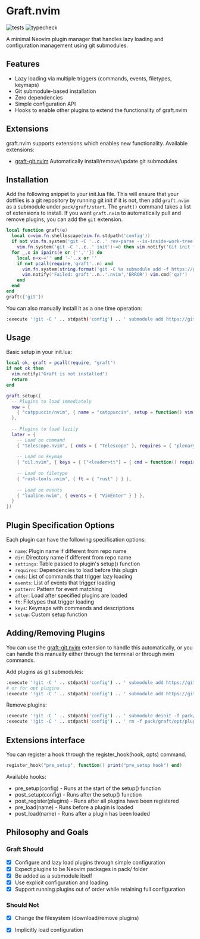 # Graft.nvim

![tests](https://github.com/tlj/graft.nvim/actions/workflows/tests.yml/badge.svg)
![typecheck](https://github.com/tlj/graft.nvim/actions/workflows/typecheck.yml/badge.svg)

A minimal Neovim plugin manager that handles lazy loading and configuration management using git submodules.

## Features

- Lazy loading via multiple triggers (commands, events, filetypes, keymaps)
- Git submodule-based installation
- Zero dependencies
- Simple configuration API
- Hooks to enable other plugins to extend the functionality of graft.nvim

## Extensions

graft.nvim supports extensions which enables new functionality. Available extensions:

- [graft-git.nvim](https://github.com/tlj/graft-git.nvim) Automatically install/remove/update git submodules

## Installation

Add the following snippet to your init.lua file. This will ensure that your dotfiles is a git repository
by running git init if it is not, then add `graft.nvim` as a submodule under `pack/graft/start`. The 
`graft()` command takes a list of extensions to install. If you want `graft.nvim` to automatically pull
and remove plugins, you can add the `git` extension.

```lua
local function graft(e)
  local c=vim.fn.shellescape(vim.fn.stdpath('config'))
  if not vim.fn.system('git -C '..c..' rev-parse --is-inside-work-tree'):match('^true') and
    vim.fn.system('git -C '..c..' init')~=0 then vim.notify('Git init failed','ERROR') vim.cmd('qa!') end
  for _,x in ipairs(e or {'',''}) do
    local n=x~='' and '-'..x or ''
    if not pcall(require,'graft'..n) and
      vim.fn.system(string.format('git -C %s submodule add -f https://github.com/tlj/graft%s.nvim.git pack/graft/start/graft%s.nvim',c,n,n))~=0 then
      vim.notify('Failed: graft'..n..'.nvim','ERROR') vim.cmd('qa!')
    end
  end
end
graft({'git'})
```

You can also manually install it as a one time operation:

```bash
:execute '!git -C ' .. stdpath('config') .. ' submodule add https://github.com/tlj/graft.nvim pack/graft/start/graft.nvim'
```

## Usage

Basic setup in your init.lua:

```lua
local ok, graft = pcall(require, "graft")
if not ok then
  vim.notify("Graft is not installed")
  return
end

graft.setup({
  -- Plugins to load immediately
  now = {
    { "catppuccin/nvim", { name = "catppuccin", setup = function() vim.cmd("colorscheme catppuccin-mocha") end } },
  },
  
  -- Plugins to load lazily
  later = {
    -- Load on command
    { "telescope.nvim", { cmds = { "Telescope" }, requires = { "plenary.nvim" } } },
    
    -- Load on keymap
    { "oil.nvim", { keys = { ["<leader>tt"] = { cmd = function() require("oil").open_float() end, desc = "Open Oil file browser" } } } },
    
    -- Load on filetype
    { "rust-tools.nvim", { ft = { "rust" } } },
    
    -- Load on events
    { "lualine.nvim", { events = { "VimEnter" } } },
  }
})
```

## Plugin Specification Options

Each plugin can have the following specification options:

- `name`: Plugin name if different from repo name
- `dir`: Directory name if different from repo name
- `settings`: Table passed to plugin's setup() function
- `requires`: Dependencies to load before this plugin
- `cmds`: List of commands that trigger lazy loading
- `events`: List of events that trigger loading
- `pattern`: Pattern for event matching
- `after`: Load after specified plugins are loaded
- `ft`: Filetypes that trigger loading
- `keys`: Keymaps with commands and descriptions
- `setup`: Custom setup function

## Adding/Removing Plugins

You can use the [graft-git.nvim](https://github.com/tlj/graft-git.nvim) extension to handle this automatically, or 
you can handle this manually either through the terminal or through nvim commands.

Add plugins as git submodules:

```bash
:execute '!git -C ' .. stdpath('config') .. ' submodule add https://github.com/author/plugin pack/graft/start/plugin'
# or for opt plugins
:execute '!git -C ' .. stdpath('config') .. ' submodule add https://github.com/author/plugin pack/graft/opt/plugin'
```

Remove plugins:

```bash
:execute '!git -C ' .. stdpath('config') .. ' submodule deinit -f pack/graft/opt/plugin'
:execute '!git -C ' .. stdpath('config') .. ' rm -f pack/graft/opt/plugin'
```

## Extensions interface

You can register a hook through the register_hook(hook, opts) command.

```lua
register_hook("pre_setup", function() print("pre_setup hook") end)
```

Available hooks:

- pre_setup(config) - Runs at the start of the setup() function
- post_setup(config) - Runs after the setup() function
- post_register(plugins) - Runs after all plugins have been registered
- pre_load(name) - Runs before a plugin is loaded 
- post_load(name) - Runs after a plugin has been loaded

## Philosophy and Goals

### Graft Should

- [x] Configure and lazy load plugins through simple configuration
- [x] Expect plugins to be Neovim packages in pack/ folder
- [x] Be added as a submodule itself
- [x] Use explicit configuration and loading
- [x] Support running plugins out of order while retaining full configuration

### Should Not

- [x] Change the filesystem (download/remove plugins)
- [x] Implicitly load configuration


